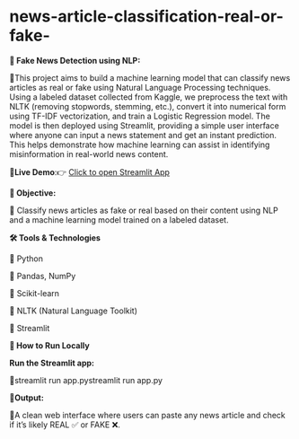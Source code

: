 # news-article-classification-real-or-fake-
**📰 Fake News Detection using NLP:**



🔸This project aims to build a machine learning model that can classify news articles as real or fake using Natural Language Processing techniques. Using a labeled dataset collected from Kaggle, we preprocess the text with NLTK (removing stopwords, stemming, etc.), convert it into numerical form using TF-IDF vectorization, and train a Logistic Regression model. The model is then deployed using Streamlit, providing a simple user interface where anyone can input a news statement and get an instant prediction. This helps demonstrate how machine learning can assist in identifying misinformation in real-world news content.




**🔗Live Demo**:👉 [Click to open Streamlit App](https://txpkhazn64f8s4cjscw7cc.streamlit.app)


**🎯 Objective:**



🔸 Classify news articles as fake or real based on their content using NLP and a machine learning model trained on a labeled dataset.



**🛠 Tools & Technologies**



🔸 Python

🔸 Pandas, NumPy

🔸 Scikit-learn

🔸 NLTK (Natural Language Toolkit)

🔸 Streamlit


**🚀 How to Run Locally**


**Run the Streamlit app:**

🔸streamlit run app.pystreamlit run app.py


**🚀Output:**


🔸A clean web interface where users can paste any news article and check if it’s likely REAL ✅ or FAKE ❌.




